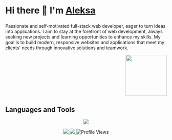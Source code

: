 # Hi there 👋 I'm [Aleksa](https://aleksa.codes)

###

Passionate and self-motivated full-stack web developer, eager to turn ideas into applications. I aim to stay at the forefront of web development, always seeking new projects and learning opportunities to enhance my skills. My goal is to build modern, responsive websites and applications that meet my clients' needs through innovative solutions and teamwork.

<div align="right">
    <img src="https://vignette.wikia.nocookie.net/world-fighters/images/4/46/Bmo-0.png" width="128" height="128" />
</div>

## Languages and Tools

<p align="center">
    <a href="https://skillicons.dev" target="_blank">
        <img src="https://skillicons.dev/icons?i=html,css,tailwind,javascript,typescript,react,vite,astro,next,nodejs,express,supabase,vscode,yarn,git" />
    </a>
</p>

<div align="center">
    <a href="https://discordapp.com/users/1078249969775038514" target="_blank">
        <img src="https://img.shields.io/badge/Discord-aleksa.codes-7289DA?style=for-the-badge&logo=discord&logoColor=white" />
    </a>
    <a href="https://aleksa.codes" target="_blank">
        <img src="https://img.shields.io/badge/Website-aleksa.codes-4285F4?style=for-the-badge&logo=googlechrome&logoColor=white" />
    </a>
    <img src="https://komarev.com/ghpvc/?username=aleksa-codes&style=for-the-badge&color=7289DA" alt="Profile Views" />
</div>
